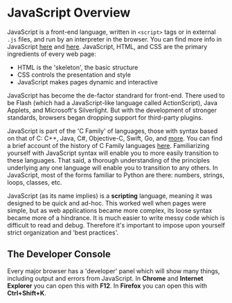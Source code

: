 
# JavaScript Overview

JavaScript is a front-end language, written in `<script>` tags or in external `.js` files, and run by an interpreter in the browser. You can find more info in JavaScript [here](https://developer.mozilla.org/en-US/docs/Web/JavaScript/Guide) and [here](https://www.w3schools.com/js/default.asp). JavaScript, HTML, and CSS are the primary ingredients of every web page:

- HTML is the 'skeleton', the basic structure
- CSS controls the presentation and style
- JavaScript makes pages dynamic and interactive


JavaScript has become the de-factor standrard for front-end. There used to be Flash (which had a JavaScript-like language called ActionScript), Java Applets, and Microsoft's Silverlight. But with the development of stronger standards, browsers began dropping support for third-party plugins.

JavaScript is part of the 'C Family' of languages, those with syntax based on that of C: C++, Java, C#, Objective-C, Swift, Go, and [more](https://en.wikipedia.org/wiki/List_of_C-family_programming_languages). You can find a brief account of the history of C Family languages [here](https://softwareengineering.stackexchange.com/questions/135544/why-are-several-popular-programming-languages-influenced-by-c). Familiarizing yourself with JavaScript syntax will enable you to more easily transition to these languages. That said, a thorough understanding of the principles underlying any one language will enable you to transition to any others. In JavaScript, most of the forms familiar to Python are there: numbers, strings, loops, classes, etc.

JavaScript (as its name implies) is a **scripting** language, meaning it was designed to be quick and ad-hoc. This worked well when pages were simple, but as web applications became more complex, its loose syntax became more of a hindrance. It is much easier to write messy code which is difficult to read and debug. Therefore it's important to impose upon yourself strict organization and 'best practices'.


## The Developer Console

Every major browser has a 'developer' panel which will show many things, including output and errors from JavaScript. In **Chrome** and **Internet Explorer** you can open this with **F12**. In **Firefox** you can open this with **Ctrl+Shift+K**.


